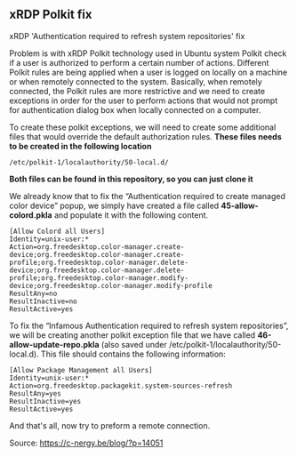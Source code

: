 ## xRDP Polkit fix
xRDP 'Authentication required to refresh system repositories' fix

Problem is with xRDP Polkit technology used in Ubuntu system Polkit check if a user is authorized to perform a certain number of actions.  Different Polkit rules are being applied when a user is logged on locally on a machine or when remotely connected to the system. Basically, when remotely connected, the Polkit rules are more restrictive and we need to create exceptions in order for the user to perform actions that would not prompt for authentication dialog box when locally connected on a computer.

To create these polkit exceptions, we will need to create some additional files that would override the default authorization rules. 
**These files needs to be created in the following location**

`/etc/polkit-1/localauthority/50-local.d/`

**Both files can be found in this repository, so you can just clone it**

We already know that to fix the “Authentication required to create managed color device” popup, we simply have created a file called **45-allow-colord.pkla** and populate it with the following content.

```
[Allow Colord all Users]
Identity=unix-user:*
Action=org.freedesktop.color-manager.create-device;org.freedesktop.color-manager.create-profile;org.freedesktop.color-manager.delete-device;org.freedesktop.color-manager.delete-profile;org.freedesktop.color-manager.modify-device;org.freedesktop.color-manager.modify-profile
ResultAny=no
ResultInactive=no
ResultActive=yes
```

To fix the “Infamous Authentication required to refresh system repositories”, we will be creating another polkit exception file that we have called **46-allow-update-repo.pkla** (also saved under /etc/polkit-1/localauthority/50-local.d).
This file should contains the following information:

```
[Allow Package Management all Users]
Identity=unix-user:*
Action=org.freedesktop.packagekit.system-sources-refresh
ResultAny=yes
ResultInactive=yes
ResultActive=yes
```

And that's all, now try to preform a remote connection.


Source: https://c-nergy.be/blog/?p=14051
